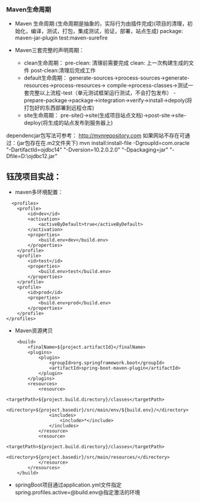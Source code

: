 ### Maven生命周期
+ Maven 生命周期:(生命周期是抽象的，实际行为由插件完成)(项目的清理，初始化，编译，测试，打包，集成测试，验证，部署，站点生成)
package: maven-jar-plugin
test:maven-surefire
- Maven三套完整的声明周期：

    + clean生命周期：
    pre-clean: 清理前需要完成
    clean: 上一次构建生成的文件
    post-clean:清理后完成工作
    + default生命周期：
    generate-sources->process-sources->generate-resources->process-resources->
    compile->process-classes->测试一套完整以上流程-test（单元测试框架运行测试，不会打包发布）
    -prepare-package->package->integration->verify->install->depoly(将打包好的东西部署到远程仓库)
    + site生命周期：
    pre-site()->site(生成项目站点文档)->post-site->site-deploy(将生成的站点发布到服务器上)

dependencjar包写法可参考：
    http://mvnrepository.com
    如果网站不存在可通过：(jar包存在在.m2文件夹下)
        mvn install:install-file -DgroupId=com.oracle "-DartifactId=ojdbc14" "-Dversion=10.2.0.2.0" "-Dpackaging=jar" "-Dfile=D:\ojdbc12.jar"

## 钰茂项目实战：
+ maven多环境配置：
``` 
  <profiles>
    <profile>
        <id>dev</id>
        <activation>
            <activeByDefault>true</activeByDefault>
        </activation>
        <properties>
            <build.env>dev</build.env>
        </properties>
    </profile>
    <profile>
        <id>test</id>
        <properties>
            <build.env>test</build.env>
        </properties>
    </profile>
    <profile>
        <id>prod</id>
        <properties>
            <build.env>prod</build.env>
        </properties>
    </profile>
</profiles>
```
+ Maven资源拷贝
```
    <build>
        <finalName>${project.artifactId}</finalName>
        <plugins>
            <plugin>
                <groupId>org.springframework.boot</groupId>
                <artifactId>spring-boot-maven-plugin</artifactId>
            </plugin>
        </plugins>
        <resources>
            <resource>
                <targetPath>${project.build.directory}/classes</targetPath>
                <directory>${project.basedir}/src/main/env/${build.env}/</directory>
                <includes>
                    <include>*</include>
                </includes>
            </resource>
            <resource>
                <targetPath>${project.build.directory}/classes</targetPath>
                <directory>${project.basedir}/src/main/resources/</directory>
            </resource>
        </resources>
    </build>
```
+ springBoot项目通过application.yml文件指定spring.profiles.active=@build.env@指定激活的环境

